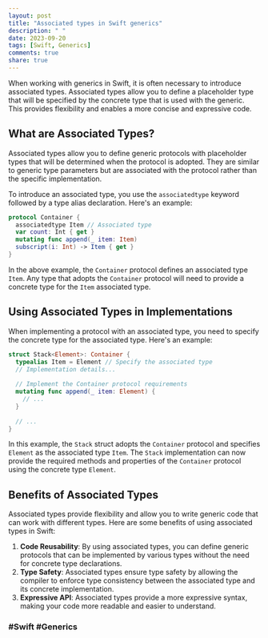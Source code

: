 ```yaml
---
layout: post
title: "Associated types in Swift generics"
description: " "
date: 2023-09-20
tags: [Swift, Generics]
comments: true
share: true
---
```


When working with generics in Swift, it is often necessary to introduce associated types. Associated types allow you to define a placeholder type that will be specified by the concrete type that is used with the generic. This provides flexibility and enables a more concise and expressive code.

## What are Associated Types?

Associated types allow you to define generic protocols with placeholder types that will be determined when the protocol is adopted. They are similar to generic type parameters but are associated with the protocol rather than the specific implementation.

To introduce an associated type, you use the `associatedtype` keyword followed by a type alias declaration. Here's an example:

```swift
protocol Container {
  associatedtype Item // Associated type
  var count: Int { get }
  mutating func append(_ item: Item)
  subscript(i: Int) -> Item { get }
}
```

In the above example, the `Container` protocol defines an associated type `Item`. Any type that adopts the `Container` protocol will need to provide a concrete type for the `Item` associated type.

## Using Associated Types in Implementations

When implementing a protocol with an associated type, you need to specify the concrete type for the associated type. Here's an example:

```swift
struct Stack<Element>: Container {
  typealias Item = Element // Specify the associated type
  // Implementation details...
  
  // Implement the Container protocol requirements
  mutating func append(_ item: Element) {
    // ...
  }
  
  // ...
}
```

In this example, the `Stack` struct adopts the `Container` protocol and specifies `Element` as the associated type `Item`. The `Stack` implementation can now provide the required methods and properties of the `Container` protocol using the concrete type `Element`.

## Benefits of Associated Types

Associated types provide flexibility and allow you to write generic code that can work with different types. Here are some benefits of using associated types in Swift:

1. **Code Reusability**: By using associated types, you can define generic protocols that can be implemented by various types without the need for concrete type declarations.
2. **Type Safety**: Associated types ensure type safety by allowing the compiler to enforce type consistency between the associated type and its concrete implementation.
3. **Expressive API**: Associated types provide a more expressive syntax, making your code more readable and easier to understand.

### #Swift #Generics